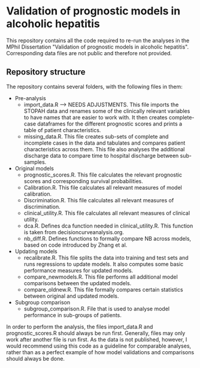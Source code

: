 # Validation of prognostic models in alcoholic hepatitis

This repository contains all the code required to re-run the analyses in the MPhil Dissertation "Validation of prognostic models in alcoholic hepatitis". Corresponding data files are not public and therefore not provided.

## Repository structure
The repository contains several folders, with the following files in them:
- Pre-analysis
     - import_data.R --> NEEDS ADJUSTMENTS. This file imports the STOPAH data and renames some of the clinically relevant variables to have names that are easier to work with. It then creates complete-case dataframes for the different prognostic scores and prints a table of patient characteristics.
     - missing_data.R. This file creates sub-sets of complete and incomplete cases in the data and tabulates and compares patient characteristics across them. This file also analyses the additional discharge data to compare time to hospital discharge between sub-samples.
- Original models
     - prognostic_scores.R. This file calculates the relevant prognostic scores and corresponding survival probabilities.
     - Calibration.R. This file calculates all relevant measures of model calibration.
     - Discrimination.R. This file calculates all relevant measures of discrimination. 
     - clinical_utility.R. This file calculates all relevant measures of clinical utility. 
     - dca.R. Defines dca function needed in clinical_utility.R. This function is taken from decisioncurveanalysis.org.
     - nb_diff.R. Defines functions to formally compare NB across models, based on code introduced by Zhang et al. 
- Updating models
     - recalibrate.R. This file splits the data into training and test sets and runs regressions to update models. It also computes some basic performance measures for updated models.
     - compare_newmodels.R. This file performs all additional model comparisons between the updated models.
     - compare_oldnew.R. This file formally compares certain statistics between original and updated models.
- Subgroup comparison
     - subgroup_comparison.R. File that is used to analyse model performance in sub-groups of patients. 

In order to perform the analysis, the files import_data.R and prognostic_scores.R should always be run first. Generally, files may only work after another file is run first. As the data is not published, however, I would recommend using this code as a guideline for comparable analyses, rather than as a perfect example of how model validations and comparisons should always be done. 
    
